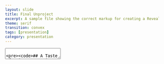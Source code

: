 ```yaml
---
layout: slide
title: Final Unproject
excerpt: A sample file showing the correct markup for creating a Reveal.js slide deck"
theme: serif
transition: convex
tags: [presentation]
category: presentation
---
```

<section data-markdown>
  <textarea data-template>

    ## A Taste of Asia: Separating the Authentic from the Adapted in UAE Restaurants🥘


    ---
    ## Scope
    Our projects main focus is to explore how authentic asian restaurants are in the UAE in terms of food and aesthetics of the place. 



    ---
    ## Data
    1. Food menu
    2. Additional taste
    3. Additional ingredients
    4. Additional foods
    5. Special techniques
    6. Decoration
    7. Any noticeable trends in restaurants of specific region


    ---
    ## Techniques
    1. Digitization
    2. Crowdsourcing
    3. Orange mining - image
    4. Text analysis


    ---
    ## Aim
    Our mission is to be your go-to resource for Abu Dhabi's thriving restaurant scene, covering the city's greatest restaurants in every price range, neighborhood, and cuisine. Our blog is here to guide you to the best restaurants and hidden treasures in Abu Dhabi, whether you're a native foodie or a tourist searching for the real deal.
    > Rather than a numerical rating, we are goiing to include pros and cons and specialty.


    ---
    ## Values and Ethics:
    Honesty
    Authenticity

    ---
    ## Resources used
    1. Cartographic representation
    2. Crowd-sourcing
    3. Web-develeoper for the website

    ---
    ## Workplan
    1. Decide on and collect metadata
    2. Making a site and uploading the data of the restaurants on the site
    3. Making a review section where people can talk about the restaurants or any specific dish of the restaurant  
    4. The reviews will be short and anonymous
    5. Up-voting and down-voting option for the restaurants and the dishes
    6. Making an interactive map on the site which will give some basic information when hovered over

    ---

  </textarea>
</section>